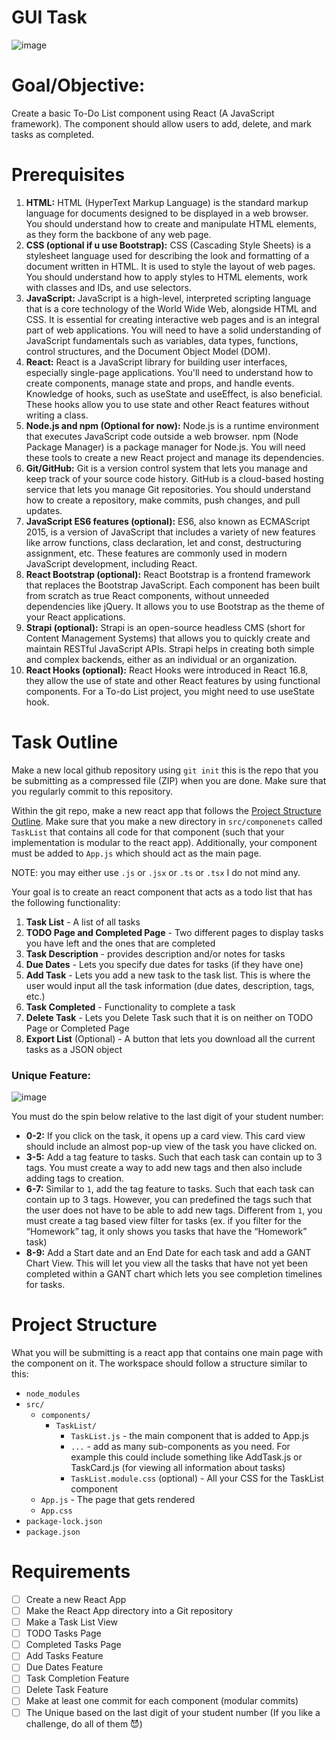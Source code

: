 # GUI Task

![image](https://github.com/user-attachments/assets/7484e4b3-e97f-4e31-ae5e-c734dc9079b9)


# Goal/Objective:

Create a basic To-Do List component using React (A JavaScript framework). The component should allow users to add, delete, and mark tasks as completed.

# Prerequisites

1. **HTML:** HTML (HyperText Markup Language) is the standard markup language for documents designed to be displayed in a web browser. You should understand how to create and manipulate HTML elements, as they form the backbone of any web page.
2. **CSS (optional if u use Bootstrap):** CSS (Cascading Style Sheets) is a stylesheet language used for describing the look and formatting of a document written in HTML. It is used to style the layout of web pages. You should understand how to apply styles to HTML elements, work with classes and IDs, and use selectors.
3. **JavaScript:** JavaScript is a high-level, interpreted scripting language that is a core technology of the World Wide Web, alongside HTML and CSS. It is essential for creating interactive web pages and is an integral part of web applications. You will need to have a solid understanding of JavaScript fundamentals such as variables, data types, functions, control structures, and the Document Object Model (DOM).
4. **React:** React is a JavaScript library for building user interfaces, especially single-page applications. You'll need to understand how to create components, manage state and props, and handle events. Knowledge of hooks, such as useState and useEffect, is also beneficial. These hooks allow you to use state and other React features without writing a class.
5. **Node.js and npm (Optional for now):** Node.js is a runtime environment that executes JavaScript code outside a web browser. npm (Node Package Manager) is a package manager for Node.js. You will need these tools to create a new React project and manage its dependencies.
6. **Git/GitHub:** Git is a version control system that lets you manage and keep track of your source code history. GitHub is a cloud-based hosting service that lets you manage Git repositories. You should understand how to create a repository, make commits, push changes, and pull updates.
7. **JavaScript ES6 features (optional):** ES6, also known as ECMAScript 2015, is a version of JavaScript that includes a variety of new features like arrow functions, class declaration, let and const, destructuring assignment, etc. These features are commonly used in modern JavaScript development, including React.
8. **React Bootstrap (optional):** React Bootstrap is a frontend framework that replaces the Bootstrap JavaScript. Each component has been built from scratch as true React components, without unneeded dependencies like jQuery. It allows you to use Bootstrap as the theme of your React applications.
9. **Strapi (optional):** Strapi is an open-source headless CMS (short for Content Management Systems) that allows you to quickly create and maintain RESTful JavaScript APIs. Strapi helps in creating both simple and complex backends, either as an individual or an organization.
10. **React Hooks (optional):** React Hooks were introduced in React 16.8, they allow the use of state and other React features by using functional components. For a To-do List project, you might need to use useState hook.

# Task Outline

Make a new local github repository using `git init` this is the repo that you be submitting as a compressed file (ZIP) when you are done. Make sure that you regularly commit to this repository.

Within the git repo, make a new react app that follows the [Project Structure Outline](https://www.notion.so/GUI-Task-2fe1796c70ea4973a8b9be82848a7f85?pvs=21). Make sure that you make a new directory in `src/componenets` called `TaskList` that contains all code for that component (such that your implementation is modular to the react app). Additionally, your component must be added to `App.js` which should act as the main page.

NOTE: you may either use `.js` or `.jsx` or `.ts` or `.tsx` I do not mind any.

Your goal is to create an react component that acts as a todo list that has the following functionality:

1. **Task List** - A list of all tasks
2. **TODO Page and Completed Page** - Two different pages to display tasks you have left and the ones that are completed
3. **Task Description** - provides description and/or notes for tasks
4. **Due Dates** - Lets you specify due dates for tasks (if they have one)
5. **Add Task** - Lets you add a new task to the task list. This is where the user would input all the task information (due dates, description, tags, etc.)
6. **Task Completed** - Functionality to complete a task
7. **Delete Task** - Lets you Delete Task such that it is on neither on TODO Page or Completed Page
8. **Export List** (Optional) - A button that lets you download all the current tasks as a JSON object 

### Unique Feature:

![image](https://github.com/user-attachments/assets/ce7b4b7d-50e8-4fcc-9d82-6fb446c34ebe)


You must do the spin below relative to the last digit of your student number:

- **0-2:** If you click on the task, it opens up a card view. This card view should include an almost pop-up view of the task you have clicked on.
- **3-5:** Add a tag feature to tasks. Such that each task can contain up to 3 tags. You must create a way to add new tags and then also include adding tags to creation.
- **6-7:** Similar to `1`, add the tag feature to tasks. Such that each task can contain up to 3 tags. However, you can predefined the tags such that the user does not have to be able to add new tags. Different from `1`, you must create a tag based view filter for tasks (ex. if you filter for the “Homework” tag, it only shows you tasks that have the “Homework” task)
- **8-9:** Add a Start date and an End Date for each task and add a GANT Chart View. This will let you view all the tasks that have not yet been completed within a GANT chart which lets you see completion timelines for tasks.

# Project Structure

What you will be submitting is a react app that contains one main page with the component on it. The workspace should follow a structure similar to this:

- `node_modules`
- `src/`
    - `components/`
        - `TaskList/`
            - `TaskList.js` - the main component that is added to App.js
            - `...` - add as many sub-components as you need. For example this could include something like AddTask.js or TaskCard.js (for viewing all information about tasks)
            - `TaskList.module.css` (optional) - All your CSS for the TaskList component
    - `App.js` - The page that gets rendered
    - `App.css`
- `package-lock.json`
- `package.json`

# Requirements

- [ ]  Create a new React App
- [ ]  Make the React App directory into a Git repository
- [ ]  Make a Task List View
- [ ]  TODO Tasks Page
- [ ]  Completed Tasks Page
- [ ]  Add Tasks Feature
- [ ]  Due Dates Feature
- [ ]  Task Completion Feature
- [ ]  Delete Task Feature
- [ ]  Make at least one commit for each component (modular commits)
- [ ]  The Unique based on the last digit of your student number (If you like a challenge, do all of them 😈)
